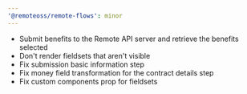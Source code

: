 ```yaml
---
'@remoteoss/remote-flows': minor
---
```


- Submit benefits to the Remote API server and retrieve the benefits selected
- Don't render fieldsets that aren't visible
- Fix submission basic information step
- Fix money field transformation for the contract details step
- Fix custom components prop for fieldsets